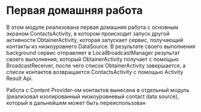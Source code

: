 # Первая домашняя работа
В этом модуле реализована первая домашняя работа с основным экраном ContactsActivity, в котором происходит запуск другой активности ObtainerActivity, которая запускает сервис, 
получающий контакты из низкоуровнего DataSource. В результате своего выполнения background сервис отправляет в LocalBroadcastManager результат своего выполнения, который
ObtainerActivity получает с помощью BroadcastReceiver, после чего список ObtainerActivity завершается, а список контактов возвращается ContactsActivity с помощью Activity Result Api.

Работа с Content Provider-ом контактов вынесена в отдельный модуль (реализовал изолированный низкоуровневый contact data source), который в дальнейшем может быть переиспользован